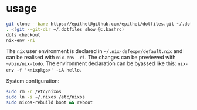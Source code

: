 # usage

```sh
git clone --bare https://epithet@github.com/epithet/dotfiles.git ~/.dotfiles
. <(git --git-dir ~/.dotfiles show @:.bashrc)
dots checkout
nix-env -ri
```

The `nix` user environment is declared in `~/.nix-defexpr/default.nix`
and can be realised with `nix-env -ri`.
The changes can be previewed with `~/bin/nix-todo`.
The environment declaration can be byassed like this:
`nix-env -f '<nixpkgs>' -iA hello`.

System configuration:
```sh
sudo rm -r /etc/nixos
sudo ln -s ~/.nixos /etc/nixos
sudo nixos-rebuild boot && reboot
```

